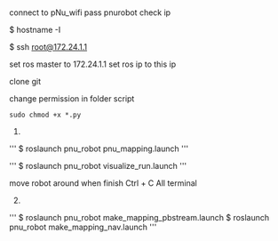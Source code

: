 #



connect to pNu_wifi pass pnurobot
check ip 

$ hostname -I

$ ssh root@172.24.1.1


set ros master to 172.24.1.1
set ros ip to this ip

clone git

change permission in folder script

```
sudo chmod +x *.py
```

1. 
'''
$ roslaunch pnu_robot pnu_mapping.launch
'''

'''
$ roslaunch pnu_robot visualize_run.launch
'''

move robot around
when finish
Ctrl + C All terminal

2.

'''
$ roslaunch pnu_robot make_mapping_pbstream.launch
$ roslaunch pnu_robot make_mapping_nav.launch
'''
